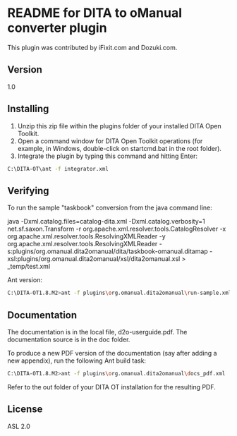 README for DITA to oManual converter plugin
===========================================

This plugin was contributed by iFixit.com and Dozuki.com.

Version
-------

1.0

Installing
----------
1. Unzip this zip file within the plugins folder of your installed DITA Open Toolkit.
2. Open a command window for DITA Open Toolkit operations (for example, in Windows, double-click on startcmd.bat in the root folder).
3. Integrate the plugin by typing this command and hitting Enter:
```sh
C:\DITA-OT\ant -f integrator.xml
```

Verifying
---------
To run the sample "taskbook" conversion from the java command line:

java -Dxml.catalog.files=catalog-dita.xml -Dxml.catalog.verbosity=1 net.sf.saxon.Transform -r org.apache.xml.resolver.tools.CatalogResolver -x org.apache.xml.resolver.tools.ResolvingXMLReader -y org.apache.xml.resolver.tools.ResolvingXMLReader -s:plugins/org.omanual.dita2omanual/dita/taskbook-omanual.ditamap -xsl:plugins/org.omanual.dita2omanual/xsl/dita2omanual.xsl > _temp/test.xml

Ant version:

```sh
C:\DITA-OT1.8.M2>ant -f plugins\org.omanual.dita2omanual\run-sample.xml
```

Documentation
-------------
The documentation is in the local file, d2o-userguide.pdf. The documentation source is in the doc folder. 

To produce a new PDF version of the documentation
(say after adding a new appendix), run the following Ant build task:

```sh
C:\DITA-OT1.8.M2>ant -f plugins\org.omanual.dita2omanual\docs_pdf.xml
```

Refer to the out folder of your DITA OT installation for the resulting PDF.

License
-------
ASL 2.0

